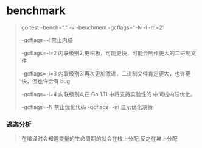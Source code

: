 # benchmark

> go test -bench="." -v  -benchmem  -gcflags="-N -l -m=2"
> 
> -gcflags=-l 禁止内联
>
> -gcflags=-l=2 内联级别2,更积极，可能更快，可能会制作更大的二进制文件
>
> -gcflags=-l=3 内联级别3,再次更加激进，二进制文件肯定更大，也许更快，但也许会有 bug
>
> -gcflags=-l=4 内联级别4,在 Go 1.11 中将支持实验性的 中间栈内联优化。
>
> -gcflags=-N 禁止优化代码
> -gcflags=-m 显示优化决策

### 逃逸分析

> 在编译时会知道变量的生命周期的就会在栈上分配,反之在堆上分配